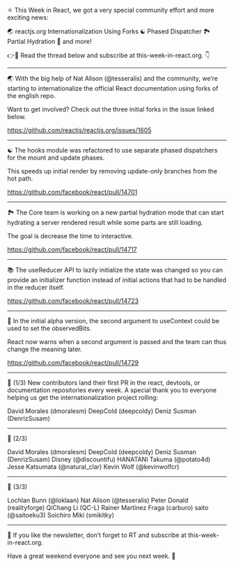 ⚛️ This Week in React, we got a very special community effort and more exciting news:

🌏 reactjs.org Internationalization Using Forks
☯️ Phased Dispatcher
🏞 Partial Hydration
🚀 and more!

👉💌 Read the thread below and subscribe at this-week-in-react.org. 👇

---

🌏 With the big help of Nat Alison (@tesseralis) and the community, we’re starting to internationalize the official React documentation using forks of the english repo.

Want to get involved? Check out the three initial forks in the issue linked below.

https://github.com/reactjs/reactjs.org/issues/1605

---

☯️ The hooks module was refactored to use separate phased dispatchers for the mount and update phases.

This speeds up initial render by removing update-only branches from the hot path.

https://github.com/facebook/react/pull/14701

---

🏞 The Core team is working on a new partial hydration mode that can start hydrating a server rendered result while some parts are still loading.

The goal is decrease the time to interactive.

https://github.com/facebook/react/pull/14717

---

📚 The useReducer API to lazily initialize the state was changed so you can provide an initializer function instead of initial actions that had to be handled in the reducer itself.

https://github.com/facebook/react/pull/14723

---

📌 In the initial alpha version, the second argument to useContext could be used to set the observedBits.

React now warns when a second argument is passed and the team can thus change the meaning later.

https://github.com/facebook/react/pull/14729

---

👏 (1/3) New contributors land their first PR in the react, devtools, or documentation repositories every week. A special thank you to everyone helping us get the internationalization project rolling:

David Morales (dmoralesm)
DeepCold (deepcoldy)
Deniz Susman (DenrizSusam)

---

👏 (2/3)

David Morales (dmoralesm)
DeepCold (deepcoldy)
Deniz Susman (DenrizSusam)
Disney (@discountifu)
HANATANI Takuma (@potato4d)
Jesse Katsumata (@natural_clar)
Kevin Wolf (@kevinwolfcr)

---

👏 (3/3)

Lochlan Bunn (@loklaan)
Nat Alison (@tesseralis)
Peter Donald (realityforge)
QiChang Li (QC-L)
Rainer Martínez Fraga (carburo)
saito (@saitoeku3)
Soichiro Miki (smikitky)

---

💌 If you like the newsletter, don’t forget to RT and subscribe at this-week-in-react.org.

Have a great weekend everyone and see you next week. 👋
